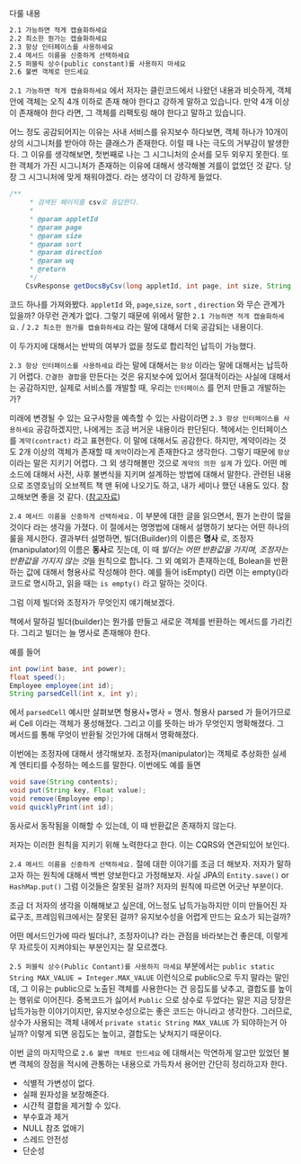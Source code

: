 다룰 내용

```markdown
2.1 가능하면 적게 캡슐화하세요      
2.2 최소한 뭔가는 캡슐화하세요      
2.3 항상 인터페이스를 사용하세요      
2.4 메서드 이름을 신중하게 선택하세요    
2.5 퍼블릭 상수(public constant)를 사용하지 마세요      
2.6 불변 객체로 만드세요  
```

 `2.1 가능하면 적게 캡슐화하세요` 에서 저자는 클린코드에서 나왔던 내용과 비슷하게, 객체 안에 객체는 오직 4개 이하로 존재 해야 한다고 강하게 말하고 있습니다. 만약 4개 이상이 존재해야 한다 라면, 그 객체를 리팩토링 해야 한다고 말하고 있습니다.

 어느 정도 공감되어지는 이유는 사내 서비스를 유지보수 하다보면, 객체 하나가 10개이상의 시그니처를 받아야 하는 클래스가 존재한다. 이럴 때 나는 극도의 거부감이 발생한다. 그 이유를 생각해보면, 첫번째로 나는 그 시그니처의 순서를 모두 외우지 못한다. 또한 객체가 가진 시그니처가 존재하는 이유에 대해서 생각해볼 겨를이 없었던 것 같다. 당장 그 시그니처에 맞게 채워야겠다. 라는 생각이 더 강하게 들었다.



```java
/**
     * 검색된 페이지를 csv로 응답한다.
     *
     * @param appletId
     * @param page
     * @param size
     * @param sort
     * @param direction
     * @param wq
     * @return
     */
    CsvResponse getDocsByCsv(long appletId, int page, int size, String sort, String direction, String wq);

```



코드 하나를 가져와봤다. `appletId` 와, `page`,`size`, `sort` , `direction` 와 무슨 관계가 있을까? 아무런 관계가 없다. 그렇기 때문에 위에서 말한 `2.1 가능하면 적게 캡슐화하세요.` / `2.2 최소한 뭔가를 캡슐화하세요` 라는 말에 대해서 더욱 공감되는 내용이다.

이 두가지에 대해서는 반박의 여부가 없을 정도로 합리적인 납득이 가능했다.



`2.3 항상 인터페이스를 사용하세요` 라는 말에 대해서는 `항상` 이라는 말에 대해서는 납득하기 어렵다. `간결한 결합`을 만든다는 것은 유지보수에 있어서 절대적이라는 사실에 대해서는 공감하지만, 실제로 서비스를 개발할 때, 우리는 `인터페이스` 를 먼저 만들고 개발하는가?

미래에 변경될 수 있는 요구사항을 예측할 수 있는 사람이라면 `2.3 항상 인터페이스를 사용하세요` 공감하겠지만, 나에게는 조금 버거운 내용이라 판단된다. 책에서는 인터페이스를 `계약(contract)` 라고 표현한다. 이 말에 대해서도 공감한다. 하지만, 계약이라는 것도 2개 이상의 객체가 존재할 때 `계약`이라는게 존재한다고 생각한다. 그렇기 때문에 `항상` 이라는 말은 지키기 어렵다. 그 외 생각해볼만 것으로 `계약의 의한 설계` 가 있다. 어떤 메소드에 대해서 사전, 사후 불변식을 지키며 설계하는 방법에 대해서 말한다. 관련된 내용으로 조영호님의 오브젝트 책 맨 뒤에 나오기도 하고, 내가 세미나 했던 내용도 있다. 참고해보면 좋을 것 같다. ([참고자료](https://www.slideshare.net/JoenggyuLenKim/design-by-contract-226703670))



`2.4 메서드 이름을 신중하게 선택하세요.`  이 부분에 대한 글을 읽으면서, 뭔가 논란이 많을 것이다 라는 생각을 가졌다. 이 절에서는 명명법에 대해서 설명하기 보다는 어떤 하나의 룰을 제시한다. 결과부터 설명하면, 빌더(Builder)의 이름은 **명사** 로, 조정자(manipulator)의 이름은 **동사**로 짓는데, 이 때 *빌더는 어떤 반환값을 가지며, 조정자는 반환값을 가지지 않는 것*을 원칙으로 합니다. 그 외 예외가 존재하는데, Bolean을 반환하는 값에 대해서 형용사로 작성해야 한다. 예를 들어 isEmpty() 라면 이는 empty()라 코드로 명시하고, 읽을 때는 `is empty()` 라고 말하는 것이다.

그럼 이제 빌더와 조정자가 무엇인지 얘기해보겠다.

책에서 말하길 빌더(builder)는 뭔가를 만들고 새로운 객체를 반환하는 메서드를 가리킨다. 그리고 빌더는 늘 명사로 존재해야 한다.

예를 들어

```java
int pow(int base, int power);
float speed();
Employee employee(int id);
String parsedCell(int x, int y);
```

에서 `parsedCell` 예시만 살펴보면 형용사+명사 = 명사. 형용사 parsed 가 들어가므로써 Cell 이라는 객체가 풍성해졌다. 그리고 이를 뜻하는 바가 무엇인지 명확해졌다. 그 메서드를 통해 무엇이 반환될 것인가에 대해서 명확해졌다.



이번에는 조정자에 대해서 생각해보자. 조정자(manipulator)는 객체로 추상화한 실세계 엔티티를 수정하는 메소드를 말한다. 이번에도 예를 들면

```java
void save(String contents);
void put(String key, Float value);
void remove(Employee emp);
void quicklyPrint(int id);
```



동사로서 동작됨을 이해할 수 있는데, 이 때 반환값은 존재하지 않는다. 

저자는 이러한 원칙을 지키기 위해 노력한다고 한다. 이는 CQRS와 연관되있어 보인다.

`2.4 메서드 이름을 신중하게 선택하세요.`  절에 대한 이야기를 조금 더 해보자. 저자가 말하고자 하는 원칙에 대해서 백번 양보한다고 가정해보자. 사실 JPA의 `Entity.save()` or` HashMap.put()` 그럼 이것들은 잘못된 걸까? 저자의 원칙에 따르면 어긋난 부분이다. 

조금 더 저자의 생각을 이해해보고 싶은데, 어느정도 납득가능하지만 이미 만들어진 자료구조, 프레임워크에서는 잘못된 걸까? 유지보수성을 어렵게 만드는 요소가 되는걸까?

 어떤 메서드인가에 따라 빌더냐?, 조정자이냐? 라는 관점을 바라보는건 좋은데, 이렇게 무 자르듯이 지켜야되는 부분인지는 잘 모르곘다.



`2.5 퍼블릭 상수(Public Contant)를 사용하지 마세요` 부분에서는 `public static String MAX_VALUE = Integer.MAX_VALUE`  이런식으로 public으로 두지 말라는 말인데, 그 이유는 public으로 노출된 객체를 사용한다는 건 응집도를 낮추고, 결합도를 높이는 행위로 이어진다. 중복코드가 싫어서 `Public` 으로 상수로 두었다는 말은 지금 당장은 납득가능한 이야기이지만, 유지보수성으로는 좋은 코드는 아니라고 생각한다. 그러므로, 상수가 사용되는 객체 내에서 `private static String MAX_VALUE` 가 되야하는거 아닐까? 이렇게 되면 응집도는 높이고, 결합도는 낮쳐지기 때문이다.



이번 글의 마지막으로 `2.6 불변 객체로 만드세요` 에 대해서는 막연하게 알고만 있었던 불변 객체의 장점을 적시에 관통하는 내용으로 가득차서 용어만 간단히 정리하고자 한다.

- 식별적 가변성이 없다.
- 실패 원자성을 보장해준다.
- 시간적 결합을 제거할 수 있다.
- 부수효과 제거
- NULL 참조 없애기
- 스레드 안전성
- 단순성



